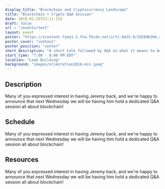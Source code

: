```yaml
---
display_title: "Blockchain and Cryptocurrency Landscape"
title: "Blockchain + Crypto Q&A Session"
date: 2019-01-25T23:11:13Z
draft: false
url : "/events/test"
layout: event
poster: "https://scontent.fymy1-2.fna.fbcdn.net/v/t1.6435-9/162696204_4402910139736607_5285953870092712801_n.png?_nc_cat=106&ccb=1-3&_nc_sid=730e14&_nc_ohc=IzH4EXGiUUcAX9kC3Un&_nc_ht=scontent.fymy1-2.fna&oh=049be3915b677b9e278cbc8d5e04293b&oe=60E3BC54"
poster_cover: "contain"
poster_position: "center"
short_description: "A short talk followed by Q&A on what it means to be a Senior Engineer and what you can do now to prepare."
start_time: "7:00 - 8:00 PM EDT"
location: "Loeb Building"
background: "images/orientation2018-min.jpeg"
---
```


## Description

Many of you expressed interest in having Jeremy back, and we're happy to announce that next Wednesday we will be having him hold a dedicated Q&A session all about blockchain!

## Schedule

Many of you expressed interest in having Jeremy back, and we're happy to announce that next Wednesday we will be having him hold a dedicated Q&A session all about blockchain!

## Resources

Many of you expressed interest in having Jeremy back, and we're happy to announce that next Wednesday we will be having him hold a dedicated Q&A session all about blockchain!
